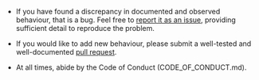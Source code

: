 * If you have found a discrepancy in documented and observed behaviour, that
  is a bug.  Feel free to [report it as an
  issue](https://github.com/cipherstash/ruby-client/issues), providing
  sufficient detail to reproduce the problem.

* If you would like to add new behaviour, please submit a well-tested and
  well-documented [pull
  request](https://github.com/cipherstash/ruby-client/pulls).

* At all times, abide by the Code of Conduct (CODE_OF_CONDUCT.md).

